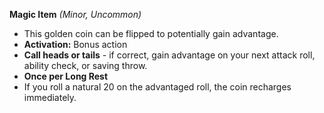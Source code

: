 **Magic Item** 
_(Minor, Uncommon)_ 
- This golden coin can be flipped to potentially gain advantage.
- **Activation:** Bonus action
- **Call heads or tails** - if correct, gain advantage on your next attack roll, ability check, or saving throw. 
- **Once per Long Rest**
- If you roll a natural 20 on the advantaged roll, the coin recharges immediately.